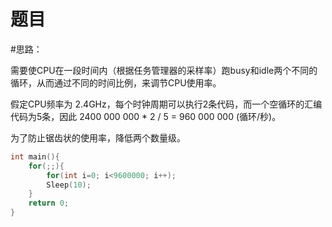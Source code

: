 # 题目

#思路：

需要使CPU在一段时间内（根据任务管理器的采样率）跑busy和idle两个不同的循环，从而通过不同的时间比例，来调节CPU使用率。


假定CPU频率为 2.4GHz，每个时钟周期可以执行2条代码，而一个空循环的汇编代码为5条，因此 2400 000 000 * 2 / 5 = 960 000 000 (循环/秒)。

为了防止锯齿状的使用率，降低两个数量级。


```c
int main(){
    for(;;){
        for(int i=0; i<9600000; i++);
        Sleep(10);
    }
    return 0;
}

```